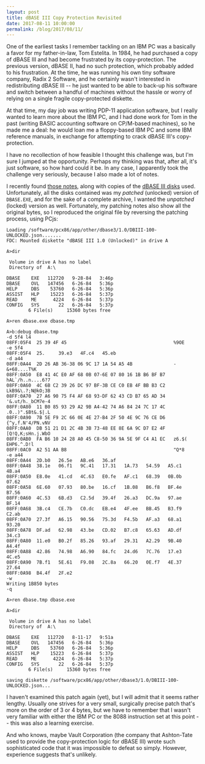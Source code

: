 ```yaml
---
layout: post
title: dBASE III Copy Protection Revisited
date: 2017-08-11 10:00:00
permalink: /blog/2017/08/11/
---
```


One of the earliest tasks I remember tackling on an IBM PC was a basically a favor for my father-in-law, Tom Estelita.
In 1984, he had purchased a copy of dBASE III and had become frustrated by its copy-protection.  The previous version,
dBASE II, had no such protection, which probably added to his frustration.  At the time, he was running his own tiny
software company, Radix 2 Software, and he certainly wasn't interested in redistributing dBASE III -- he just wanted to
be able to back-up his software and switch between a handful of machines without the hassle or worry of relying on a
single fragile copy-protected diskette.

At that time, my day job was writing PDP-11 application software, but I really wanted to learn more about the IBM PC,
and I had done work for Tom in the past (writing BASIC accounting software on CP/M-based machines), so he made me a
deal: he would loan me a floppy-based IBM PC and some IBM reference manuals, in exchange for attempting to crack dBASE
III's copy-protection.

I have no recollection of how feasible I thought this challenge was, but I'm sure I jumped at the opportunity.
Perhaps my thinking was that, after all, it's just software, so how hard could it be.  In any case, I apparently took
the challenge very seriously, because I also made a lot of notes.

I recently found [those notes](/documents/papers/pcjs/programming/#dbase-iii-copy-protection), along with copies of the
[dBASE III disks](/software/pcx86/app/other/dbase3/1.0/) used.  Unfortunately, all the disks contained was my *patched*
(unlocked) version of `DBASE.EXE`, and for the sake of a complete archive, I wanted the *unpatched* (locked) version as
well.  Fortunately, my patching notes also show all the original bytes, so I reproduced the original file by reversing
the patching process, using PCjs:

	Loading /software/pcx86/app/other/dbase3/1.0/DBIII-100-UNLOCKED.json.......
	FDC: Mounted diskette "dBASE III 1.0 (Unlocked)" in drive A
	
	A>dir
	
	 Volume in drive A has no label
	 Directory of  A:\
	
	DBASE    EXE   112720   9-28-84   3:46p
	DBASE    OVL   147456   6-26-84   5:36p
	HELP     DBS    53760   6-26-84   5:36p
	ASSIST   HLP    15223   6-26-84   5:37p
	READ     ME      4224   6-26-84   5:37p
	CONFIG   SYS       22   6-26-84   5:37p
	        6 File(s)     15360 bytes free
	
	A>ren dbase.exe dbase.tmp
	
	A>b:debug dbase.tmp
	-d 5f4 l4
	08FF:05F4  25 39 4F 45                                       %9OE
	-e 5f4
	08FF:05F4  25.     39.e3   4F.c4   45.eb
	-d a44
	08FF:0A44  2D 26 AB 36-38 06 9C 17 1A 54 A5 4B               -&+68....T%K
	08FF:0A50  E8 41 4C E0 AF 68 0B 07-6E 07 80 16 1B B6 BF B7   hAL`/h..n....6?7
	08FF:0A60  4C 6B C2 39 26 DC 97 BF-3B CE C0 EB 4F BB B3 C2   LkB9&\.?;N@kO;3B
	08FF:0A70  27 A6 90 75 F4 AF 68 93-DF 62 43 CD B7 65 AD 34   '&.ut/h._bCM7e-4
	08FF:0A80  11 B0 85 93 29 A2 9B A4-42 74 A6 84 24 7C 17 4C   .0..)".$Bt&.$|.L
	08FF:0A90  7B 5E F9 2C 66 0E 4E 27-B4 2F 50 4E 9C 76 CE D6   {^y,f.N'4/PN.vNV
	08FF:0AA0  DB 51 21 D1 2C 4B 3B 73-48 EE 8E 6A 9C D7 E2 4F   [Q!Q,K;sHn.j.WbO
	08FF:0AB0  FA B6 10 24 28 A0 45 C8-50 36 9A 5E 9F C4 A1 EC   z6.$( EHP6.^.D!l
	08FF:0AC0  A2 51 AA B8                                       "Q*8
	-e a44
	08FF:0A44  2D.b0   26.5e   AB.e6   36.af   
	08FF:0A48  38.1e   06.f1   9C.41   17.31   1A.73   54.59   A5.c1   4B.a4   
	08FF:0A50  E8.0e   41.cd   4C.63   E0.fe   AF.c1   68.39   0B.0b   07.62   
	08FF:0A58  6E.60   07.93   80.be   16.cf   1B.08   B6.f8   BF.4e   B7.56   
	08FF:0A60  4C.53   6B.d3   C2.5d   39.4f   26.a3   DC.9a   97.ae   BF.14   
	08FF:0A68  3B.c4   CE.7b   C0.dc   EB.e4   4F.ee   BB.45   B3.f9   C2.ab   
	08FF:0A70  27.3f   A6.15   90.56   75.3d   F4.5b   AF.a3   68.a1   93.20   
	08FF:0A78  DF.ad   62.98   43.be   CD.02   B7.c8   65.63   AD.df   34.c3   
	08FF:0A80  11.e0   B0.2f   85.26   93.af   29.31   A2.29   9B.40   A4.4f   
	08FF:0A88  42.86   74.98   A6.90   84.fc   24.d6   7C.76   17.e3   4C.e5   
	08FF:0A90  7B.f1   5E.61   F9.08   2C.8a   66.20   0E.f7   4E.37   27.64   
	08FF:0A98  B4.4f   2F.e2
	-w
	Writing 1B850 bytes
	-q
	
	A>ren dbase.tmp dbase.exe
	
	A>dir
	
	 Volume in drive A has no label
	 Directory of  A:\
	
	DBASE    EXE   112720   8-11-17   9:51a
	DBASE    OVL   147456   6-26-84   5:36p
	HELP     DBS    53760   6-26-84   5:36p
	ASSIST   HLP    15223   6-26-84   5:37p
	READ     ME      4224   6-26-84   5:37p
	CONFIG   SYS       22   6-26-84   5:37p
	        6 File(s)     15360 bytes free
	
	saving diskette /software/pcx86/app/other/dbase3/1.0/DBIII-100-UNLOCKED.json...

I haven't examined this patch again (yet), but I will admit that it seems rather lengthy.  Usually one strives for
a very small, surgically precise patch that's more on the order of 3 or 4 bytes, but we have to remember that I wasn't
very familiar with either the IBM PC or the 8088 instruction set at this point -- this was also a learning exercise.

And who knows, maybe Vault Corporation (the company that Ashton-Tate used to provide the copy-protection logic for
dBASE III) wrote such sophisticated code that it was impossible to defeat so simply.  However, experience suggests
that's unlikely. 

